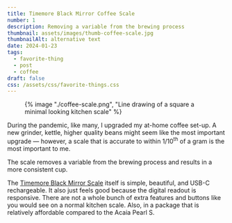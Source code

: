 ```yaml
---
title: Timemore Black Mirror Coffee Scale
number: 1
description: Removing a variable from the brewing process
thumbnail: assets/images/thumb-coffee-scale.jpg
thumbnailAlt: alternative text 
date: 2024-01-23
tags:
  - favorite-thing
  - post
  - coffee
draft: false
css: /assets/css/favorite-things.css
---
```

<figure class="sketch">
  {% image "./coffee-scale.png", "Line drawing of a square a minimal looking kitchen scale" %}
<figcaption></figcaption>
</figure>

During the pandemic, like many, I upgraded my at-home coffee set-up. A new grinder, kettle, higher quality beans might seem like the most important upgrade &mdash; however, a scale that is accurate to within <span class="fraction">1/10<sup>th</sup></span> of a gram is the most important to me.

The scale removes a variable from the brewing process and results in a more consistent cup.

The [Timemore Black Mirror Scale](https://www.timemore.com/collections/coffee-scale/products/timemore-coffee-basic-plus-scale-precision-timer-black) itself is simple, beautiful, and USB-C rechargeable. It also just feels good because the digital readout is responsive. There are not a whole bunch of extra features and buttons like you would see on a normal kitchen scale. Also, in a package that is relatively affordable compared to the Acaia Pearl S.  